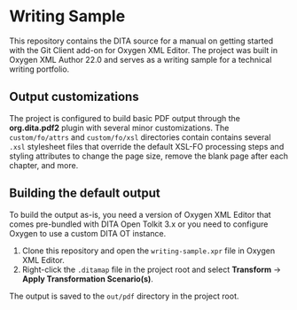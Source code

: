 # Writing Sample

This repository contains the DITA source for a manual on getting started with the Git Client add-on for Oxygen XML Editor. The project was built in Oxygen XML Author 22.0 and serves as a writing sample for a technical writing portfolio.

## Output customizations

The project is configured to build basic PDF output through the **org.dita.pdf2** plugin with several minor customizations. The `custom/fo/attrs` and `custom/fo/xsl` directories contain contains several `.xsl` stylesheet files that override the default XSL-FO processing steps and styling attributes to change the page size, remove the blank page after each chapter, and more. 

## Building the default output

To build the output as-is, you need a version of Oxygen XML Editor that comes pre-bundled with DITA Open Tolkit 3.x or you need to configure Oxygen to use a custom DITA OT instance. 

1. Clone this repository and open the `writing-sample.xpr` file in Oxygen XML Editor.
2. Right-click the `.ditamap` file in the project root and select **Transform** → **Apply Transformation Scenario(s)**.

The output is saved to the `out/pdf` directory in the project root.
